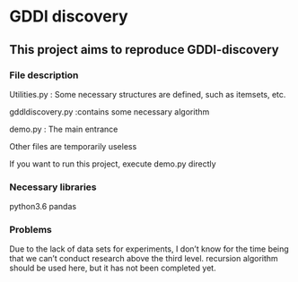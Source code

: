 # GDDl discovery

## This project aims to reproduce GDDl-discovery

### File description

Utilities.py : Some necessary structures are defined, such as itemsets, etc.

gddldiscovery.py :contains some necessary algorithm

demo.py : The main entrance

Other files are temporarily useless

If you want to run this project, execute demo.py directly

### Necessary libraries

python3.6 pandas 

### Problems

Due to the lack of data sets for experiments, I don’t know for the time being that we can’t conduct research above the third level. recursion algorithm should be used here, but it has not been completed yet.